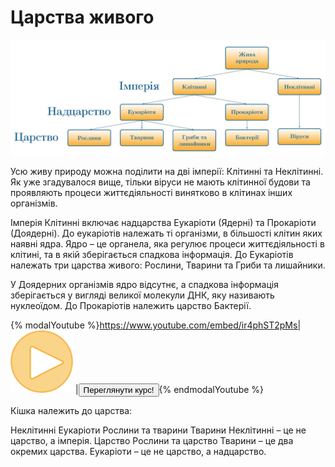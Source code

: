 Царства живого
===============
![Царство](11.jpg)

Усю живу природу можна поділити на дві імперії: Клітинні та Неклітинні.
Як уже згадувалося вище, тільки віруси не мають клітинної будови та
проявляють процеси життєдіяльності винятково в клітинах інших організмів.

Імперія Клітинні включає надцарства Еукаріоти (Ядерні) та Прокаріоти
(Доядерні). До еукаріотів належать ті організми, в більшості клітин яких
наявні ядра. Ядро – це органела, яка регулює процеси життєдіяльності в
клітині, та в якій зберігається спадкова інформація. До Еукаріотів
належать три царства живого: Рослини, Тварини та Гриби та лишайники.

У Доядерних організмів ядро відсутнє, а спадкова інформація зберігається
у вигляді великої молекули ДНК, яку називають нуклеоїдом. До Прокаріотів належить царство Бактерії.

{% modalYoutube %}https://www.youtube.com/embed/ir4phST2pMs|
<img class="shake" src="../Oval 1.png" width="100"/>
|<a href="https://study.ed-era.com/courses/EdEra/B101/03.11.2014/about?_ga=1.41955744.469818367.1423866830"><button class="but">Переглянути курс!</button></a>{% endmodalYoutube %}



<quiz correctLabel="correct" incorrectLabel="incorrect" checkLabel="check">
    <question text="">
        <p>Кішка належить до царства:</p>
        <answer>Неклітинні</answer>
        <answer>Еукаріоти</answer>
        <answer>Рослини та тварини</answer>
        <answer correct>Тварини</answer>
        <explanation>
        Неклітинні – це не царство, а імперія. Царство Рослини та царство Тварини – це два окремих царства. Еукаріоти – це не царство, а надцарство.
        </explanation>
    </question>
</quiz>
